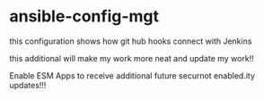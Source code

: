 # ansible-config-mgt

this configuration shows how git hub hooks connect with Jenkins  

this additional will make my work more neat and update my work!!

Enable ESM Apps to receive additional future securnot enabled.ity updates!!!


